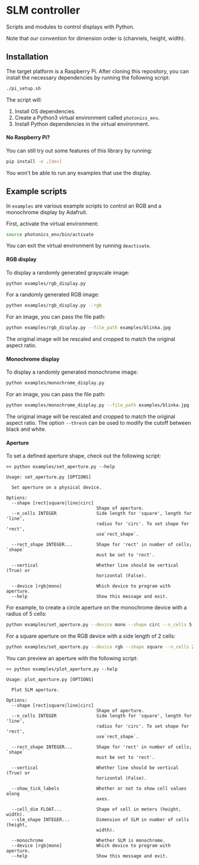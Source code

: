 # SLM controller

Scripts and modules to control displays with Python.

Note that our convention for dimension order is (channels, height, width).

## Installation

The target platform is a Raspberry Pi. After cloning this repository, you can
install the necessary dependencies by running the following script:

```sh
./pi_setup.sh
```

The script will:
1. Install OS dependencies.
2. Create a Python3 virtual environment called `photonics_env`.
3. Install Python dependencies in the virtual environment.


#### No Raspberry Pi?

You can still try out some features of this library by running:
```sh
pip install -e .[dev]
```

You won't be able to run any examples that use the display.

## Example scripts

In `examples` are various example scripts to control an RGB and a monochrome display by Adafruit.

First, activate the virtual environment:

```sh
source photonics_env/bin/activate
```
You can exit the virtual environment by running `deactivate`.


#### RGB display

To display a randomly generated grayscale image:

```sh
python examples/rgb_display.py
```

For a randomly generated RGB image:

```sh
python examples/rgb_display.py --rgb
```

For an image, you can pass the file path:

```sh
python examples/rgb_display.py --file_path examples/blinka.jpg
```
The original image will be rescaled and cropped to match the original aspect ratio.


#### Monochrome display

To display a randomly generated monochrome image:

```sh
python examples/monochrome_display.py
```

For an image, you can pass the file path:

```sh
python examples/monochrome_display.py --file_path examples/blinka.jpg --thresh 0.4
```
The original image will be rescaled and cropped to match the original aspect ratio. The option
`--thresh` can be used to modify the cutoff between black and white.


#### Aperture

To set a defined aperture shape, check out the following script:
```
>> python examples/set_aperture.py --help

Usage: set_aperture.py [OPTIONS]

  Set aperture on a physical device.

Options:
  --shape [rect|square|line|circ]
                                  Shape of aperture.
  --n_cells INTEGER               Side length for 'square', length for 'line',
                                  radius for 'circ'. To set shape for 'rect',
                                  use`rect_shape`.

  --rect_shape INTEGER...         Shape for 'rect' in number of cells; `shape`
                                  must be set to 'rect'.

  --vertical                      Whether line should be vertical (True) or
                                  horizontal (False).

  --device [rgb|mono]             Which device to program with aperture.
  --help                          Show this message and exit.
```

For example, to create a circle aperture on the monochrome device with a radius of 5 cells:
```sh
python examples/set_aperture.py --device mono --shape circ --n_cells 5
```

For a square aperture on the RGB device with a side length of 2 cells:
```sh
python examples/set_aperture.py --device rgb --shape square --n_cells 2
```

You can preview an aperture with the following script:
```
>> python examples/plot_aperture.py --help

Usage: plot_aperture.py [OPTIONS]

  Plot SLM aperture.

Options:
  --shape [rect|square|line|circ]
                                  Shape of aperture.
  --n_cells INTEGER               Side length for 'square', length for 'line',
                                  radius for 'circ'. To set shape for 'rect',
                                  use`rect_shape`.

  --rect_shape INTEGER...         Shape for 'rect' in number of cells; `shape`
                                  must be set to 'rect'.

  --vertical                      Whether line should be vertical (True) or
                                  horizontal (False).

  --show_tick_labels              Whether or not to show cell values along
                                  axes.

  --cell_dim FLOAT...             Shape of cell in meters (height, width).
  --slm_shape INTEGER...          Dimension of SLM in number of cells (height,
                                  width).

  --monochrome                    Whether SLM is monochrome.
  --device [rgb|mono]             Which device to program with aperture.
  --help                          Show this message and exit.
```